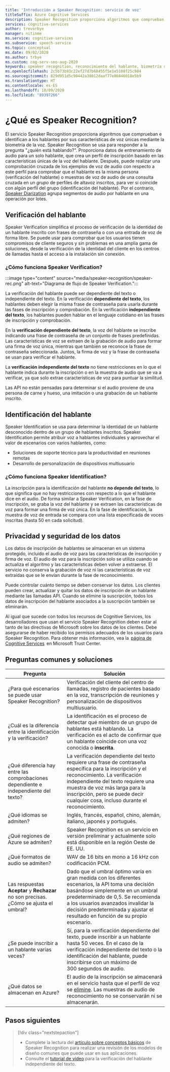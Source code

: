 ```yaml
---
title: 'Introducción a Speaker Recognition: servicio de voz'
titleSuffix: Azure Cognitive Services
description: Speaker Recognition proporciona algoritmos que comprueban e identifican a los hablantes por sus características de voz únicas mediante la biometría de la voz. Speaker Recognition se usa para responder a la pregunta "¿quién está hablando?". En este artículo encontrará información general sobre las ventajas y las funcionalidades del servicio Speaker Recognition.
services: cognitive-services
author: trevorbye
manager: nitinme
ms.service: cognitive-services
ms.subservice: speech-service
ms.topic: conceptual
ms.date: 09/02/2020
ms.author: trbye
ms.custom: cog-serv-seo-aug-2020
keywords: speaker recognition, reconocimiento del hablante, biometría de voz
ms.openlocfilehash: 2c5b73b93c22ef27d7b68455f5e1e5108f25c984
ms.sourcegitcommit: 829d951d5c90442a38012daaf77e86046018e5b9
ms.translationtype: HT
ms.contentlocale: es-ES
ms.lasthandoff: 10/09/2020
ms.locfileid: "89397266"
---
```

# <a name="what-is-speaker-recognition"></a>¿Qué es Speaker Recognition?

El servicio Speaker Recognition proporciona algoritmos que comprueban e identifican a los hablantes por sus características de voz únicas mediante la biometría de la voz. Speaker Recognition se usa para responder a la pregunta "¿quién está hablando?". Proporciona datos de entrenamiento de audio para un solo hablante, que crea un perfil de inscripción basado en las características únicas de la voz del hablante. Después, puede realizar una comprobación cruzada de los ejemplos de voz de audio con respecto a este perfil para comprobar que el hablante es la misma persona (verificación del hablante) o muestras de voz de audio de una consulta cruzada en un *grupo* de perfiles de altavoz inscritos, para ver si coincide con algún perfil del grupo (identificación del hablante). Por el contrario, [Speaker Diarization](batch-transcription.md#speaker-separation-diarization) agrupa segmentos de audio por hablante en una operación por lotes.

## <a name="speaker-verification"></a>Verificación del hablante

Speaker Verification simplifica el proceso de verificación de la identidad de un hablante inscrito con frases de contraseña o con una entrada de voz de forma libre. Se puede usar para comprobar que los usuarios tienen compromisos de cliente seguros y sin problemas en una amplia gama de soluciones, desde la verificación de la identidad del cliente en los centros de llamadas hasta el acceso a la instalación sin conexión.

### <a name="how-does-speaker-verification-work"></a>¿Cómo funciona Speaker Verification?

:::image type="content" source="media/speaker-recognition/speaker-rec.png" alt-text="Diagrama de flujo de Speaker Verification.":::

La verificación del hablante puede ser dependiente del texto o independiente del texto. En la verificación **dependiente del texto**, los hablantes deben elegir la misma frase de contraseña para usarla durante las fases de inscripción y comprobación. En la verificación **independiente del texto**, los hablantes pueden hablar en el lenguaje cotidiano en las frases de inscripción y comprobación.

En la **verificación dependiente del texto**, la voz del hablante se inscribe indicando una frase de contraseña de un conjunto de frases predefinidas. Las características de voz se extraen de la grabación de audio para formar una firma de voz única, mientras que también se reconoce la frase de contraseña seleccionada. Juntos, la firma de voz y la frase de contraseña se usan para verificar el hablante. 

La **verificación independiente del texto** no tiene restricciones en lo que el hablante indica durante la inscripción o en la muestra de audio que se va a verificar, ya que solo extrae características de voz para puntuar la similitud. 

Las API no están pensadas para determinar si el audio proviene de una persona de carne y hueso, una imitación o una grabación de un hablante inscrito. 

## <a name="speaker-identification"></a>Identificación del hablante

Speaker Identification se usa para determinar la identidad de un hablante desconocido dentro de un grupo de hablantes inscritos. Speaker Identification permite atribuir voz a hablantes individuales y aprovechar el valor de escenarios con varios hablantes, como:

* Soluciones de soporte técnico para la productividad en reuniones remotas 
* Desarrollo de personalización de dispositivos multiusuario

### <a name="how-does-speaker-identification-work"></a>¿Cómo funciona Speaker Identification?

La inscripción para la identificación del hablante **no depende del texto**, lo que significa que no hay restricciones con respecto a lo que el hablante dice en el audio. De forma similar a Speaker Verification, en la fase de inscripción, se graba la voz del hablante y se extraen las características de voz para formar una firma de voz única. En la fase de identificación, la muestra de voz de entrada se compara con una lista especificada de voces inscritas (hasta 50 en cada solicitud).

## <a name="data-security-and-privacy"></a>Privacidad y seguridad de los datos

Los datos de inscripción de hablantes se almacenan en un sistema protegido, incluido el audio de voz para las características de inscripción y firma de voz. El audio de voz para la inscripción solo se utiliza cuando se actualiza el algoritmo y las características deben volver a extraerse. El servicio no conserva la grabación de voz ni las características de voz extraídas que se le envían durante la fase de reconocimiento. 

Puede controlar cuánto tiempo se deben conservar los datos. Los clientes pueden crear, actualizar y quitar los datos de inscripción de un hablante mediante las llamadas API. Cuando se elimine la suscripción, todos los datos de inscripción del hablante asociados a la suscripción también se eliminarán. 

Al igual que sucede con todos los recursos de Cognitive Services, los desarrolladores que usan el servicio Speaker Recognition deben estar al tanto de las directivas de Microsoft sobre los datos de los clientes. Debe asegurarse de haber recibido los permisos adecuados de los usuarios para Speaker Recognition. Para obtener más información, vea la  [página de Cognitive Services](https://azure.microsoft.com/support/legal/cognitive-services-compliance-and-privacy/)  en Microsoft Trust Center. 

## <a name="common-questions-and-solutions"></a>Preguntas comunes y soluciones

| Pregunta | Solución |
|---------|----------|
| ¿Para qué escenarios se puede usar Speaker Recognition? | Verificación del cliente del centro de llamadas, registro de pacientes basado en la voz, transcripción de reuniones y personalización de dispositivos multiusuario.|
| ¿Cuál es la diferencia entre la identificación y la verificación? | La identificación es el proceso de detectar qué miembro de un grupo de hablantes está hablando. La verificación es el acto de confirmar que un hablante coincide con una voz conocida o **inscrita**.|
| ¿Qué diferencia hay entre las comprobaciones dependiente e independiente del texto? | La verificación dependiente del texto requiere una frase de contraseña específica para la inscripción y el reconocimiento. La verificación independiente del texto requiere una muestra de voz más larga para la inscripción, pero se puede decir cualquier cosa, incluso durante el reconocimiento.|
| ¿Qué idiomas se admiten? | Inglés, francés, español, chino, alemán, italiano, japonés y portugués. |
| ¿Qué regiones de Azure se admiten? | Speaker Recognition es un servicio en versión preliminar y actualmente solo está disponible en la región Oeste de EE. UU.|
| ¿Qué formatos de audio se admiten? | WAV de 16 bits en mono a 16 kHz con codificación PCM. |
| Las respuestas **Aceptar** y **Rechazar** no son precisas. ¿Cómo se ajusta el umbral? | Dado que el umbral óptimo varía en gran medida con los diferentes escenarios, la API toma una decisión basándose simplemente en un umbral predeterminado de 0,5. Se recomienda a los usuarios avanzados invalidar la decisión predeterminada y ajustar el resultado en función de su propio escenario. |
| ¿Se puede inscribir a un hablante varias veces? | Sí, para la verificación dependiente del texto, puede inscribir a un hablante hasta 50 veces. En el caso de la verificación independiente del texto o la identificación del hablante, puede inscribirse con un máximo de 300 segundos de audio. |
| ¿Qué datos se almacenan en Azure? | El audio de la inscripción se almacenará en el servicio hasta que el perfil de voz se [elimine](speaker-recognition-basics.md#deleting-voice-profile-enrollments). Las muestras de audio de reconocimiento no se conservarán ni se almacenarán. |

## <a name="next-steps"></a>Pasos siguientes

> [!div class="nextstepaction"]
> * Complete la lectura del [artículo sobre conceptos básicos](speaker-recognition-basics.md) de Speaker Recognition para realizar una revisión de los modelos de diseño comunes que puede usar en sus aplicaciones.
> * Consulte el [tutorial de vídeo](https://azure.microsoft.com/resources/videos/speaker-recognition-text-independent-verification-developer-tutorial/) para la verificación del hablante independiente del texto.
